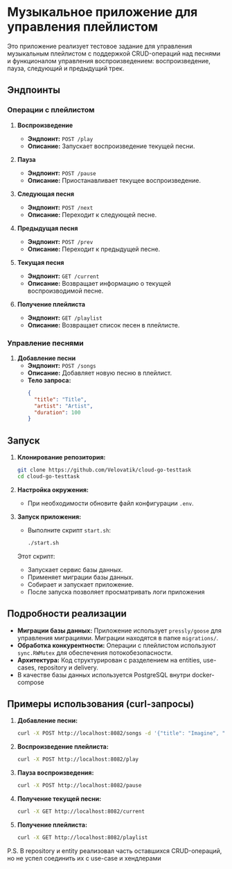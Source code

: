 # Музыкальное приложение для управления плейлистом

Это приложение реализует тестовое задание для управления музыкальным плейлистом с поддержкой CRUD-операций над песнями и функционалом управления воспроизведением: воспроизведение, пауза, следующий и предыдущий трек.

## Эндпоинты

### Операции с плейлистом

1. **Воспроизведение**
    - **Эндпоинт:** `POST /play`
    - **Описание:** Запускает воспроизведение текущей песни.

2. **Пауза**
    - **Эндпоинт:** `POST /pause`
    - **Описание:** Приостанавливает текущее воспроизведение.

3. **Следующая песня**
    - **Эндпоинт:** `POST /next`
    - **Описание:** Переходит к следующей песне.

4. **Предыдущая песня**
    - **Эндпоинт:** `POST /prev`
    - **Описание:** Переходит к предыдущей песне.

5. **Текущая песня**
    - **Эндпоинт:** `GET /current`
    - **Описание:** Возвращает информацию о текущей воспроизводимой песне.

6. **Получение плейлиста**
    - **Эндпоинт:** `GET /playlist`
    - **Описание:** Возвращает список песен в плейлисте.
 

### Управление песнями

1. **Добавление песни**
    - **Эндпоинт:** `POST /songs`
    - **Описание:** Добавляет новую песню в плейлист.
    - **Тело запроса:**
      ```json
      {
        "title": "Title",
        "artist": "Artist",
        "duration": 100
      }
      ```

## Запуск

1. **Клонирование репозитория:**
   ```bash
   git clone https://github.com/Velovatik/cloud-go-testtask
   cd cloud-go-testtask
   ```

2. **Настройка окружения:**
    - При необходимости обновите файл конфигурации `.env`.

3. **Запуск приложения:**
    - Выполните скрипт `start.sh`:
      ```bash
      ./start.sh
      ```

   Этот скрипт:
    - Запускает сервис базы данных.
    - Применяет миграции базы данных.
    - Собирает и запускает приложение.
    - После запуска позволяет просматривать логи приложения

## Подробности реализации

- **Миграции базы данных:** Приложение использует `pressly/goose` для управления миграциями. Миграции находятся в папке `migrations/`.
- **Обработка конкурентности:** Операции с плейлистом используют `sync.RWMutex` для обеспечения потокобезопасности.
- **Архитектура:** Код структурирован с разделением на entities, use-cases, repository и delivery.
- В качестве базы данных используется PostgreSQL внутри docker-compose

## Примеры использования (curl-запросы)

1. **Добавление песни:**
   ```bash
   curl -X POST http://localhost:8082/songs -d '{"title": "Imagine", "artist": "John Lennon", "duration": 183}' -H "Content-Type: application/json"
   ```

2. **Воспроизведение плейлиста:**
   ```bash
   curl -X POST http://localhost:8082/play
   ```

3. **Пауза воспроизведения:**
   ```bash
   curl -X POST http://localhost:8082/pause
   ```

4. **Получение текущей песни:**
   ```bash
   curl -X GET http://localhost:8082/current
   ```

5. **Получение плейлиста:**
   ```bash
   curl -X GET http://localhost:8082/playlist
   ```

P.S. В repository и entity реализовал часть оставшихся CRUD-операций, но не успел соединить их с use-case и хендлерами